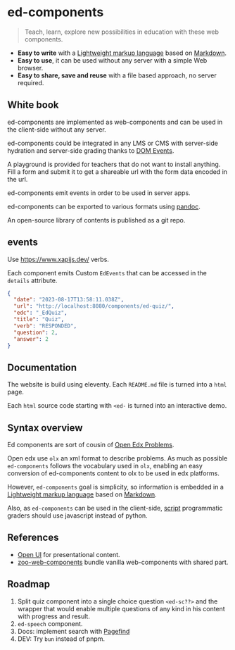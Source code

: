# ed-components

> Teach, learn, explore new possibilities in education with these web
> components.

- **Easy to write** with a
  [Lightweight markup language](https://en.wikipedia.org/wiki/Lightweight_markup_language)
  based on [Markdown](https://en.wikipedia.org/wiki/Markdown).
- **Easy to use**, it can be used without any server with a simple Web browser.
- **Easy to share, save and reuse** with a file based approach, no server required.

## White book

ed-components are implemented as web-components and can be used in
the client-side without any server.

ed-components could be integrated in any LMS or CMS with server-side hydration
and server-side grading thanks to
[DOM Events](https://developer.mozilla.org/en-US/docs/Web/API/Event).

A playground is provided for teachers that do not want to install
anything. Fill a form and submit it to get a shareable url with the form data
encoded in the url.

ed-components emit events in order to be used in server apps.

ed-components can be exported to various formats using [pandoc](https://pandoc.org/).

An open-source library of contents is published as a git repo.

## events

Use https://www.xapijs.dev/ verbs.

Each component emits Custom `EdEvents` that can be accessed in the `details` attribute.


```json
{
  "date": "2023-08-17T13:58:11.038Z",
  "url": "http://localhost:8080/components/ed-quiz/",
  "edc": "_EdQuiz",
  "title": "Quiz",
  "verb": "RESPONDED",
  "question": 2,
  "answer": 2
}
```

## Documentation

The website is build using eleventy. Each `README.md` file is turned into a `html` page.

Each `html` source code starting with `<ed-` is turned into an interactive demo.

## Syntax overview

Ed components are sort of cousin of
[Open Edx Problems](https://edx.readthedocs.io/projects/open-edx-building-and-running-a-course/en/latest/exercises_tools/numerical_input.html#numerical-input-problem-olx-reference).

Open edx use `olx` an xml format to describe problems. As much as possible
`ed-components` follows the vocabulary used in `olx`, enabling an easy
conversion of ed-components content to olx to be used in edx platforms.

However, `ed-components` goal is simplicity, so information is embedded in a
[Lightweight markup language](https://en.wikipedia.org/wiki/Lightweight_markup_language)
based on [Markdown](https://en.wikipedia.org/wiki/Markdown).

Also, as `ed-components` can be used in the client-side,
[script](https://edx.readthedocs.io/projects/open-edx-building-and-running-a-course/en/latest/exercises_tools/custom_python.html#)
programmatic graders should use javascript instead of python.

## References

- [Open UI](https://open-ui.org/research/component-matrix/) for presentational content.
- [zoo-web-components](https://github.com/zooplus/zoo-web-components/tree/master)
  bundle vanilla web-components with shared part.

## Roadmap

1. Split quiz component into a single choice question `<ed-sc??>` and the
   wrapper that would enable multiple questions of any kind in his content with
   progress and result.
2. `ed-speech` component.
3. Docs: implement search with [Pagefind](https://pagefind.app/)
4. DEV: Try `bun` instead of pnpm.
